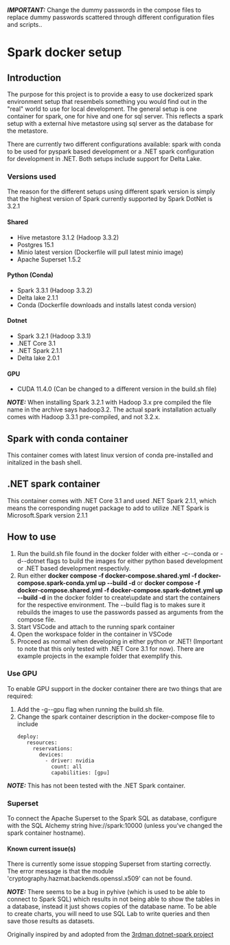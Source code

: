 **_IMPORTANT:_** Change the dummy passwords in the compose files to replace dummy passwords scattered through different configuration files and scripts.</b>.

# Spark docker setup
## Introduction
The purpose for this project is to provide a easy to use dockerized spark environment setup that resembels something you would find out in the "real" world to use for local development.
The general setup is one container for spark, one for hive and one for sql server. This reflects a spark setup with a external hive metastore using sql server as the
database for the metastore.

There are currently two different configurations available: spark with conda to be used for pyspark based development or a .NET spark configuration for development
in .NET. Both setups include support for Delta Lake.

### Versions used
The reason for the different setups using different spark version is simply that the highest version of Spark currently supported by Spark DotNet is 3.2.1

#### Shared
* Hive metastore 3.1.2 (Hadoop 3.3.2)
* Postgres 15.1
* Minio latest version (Dockerfile will pull latest minio image)
* Apache Superset 1.5.2
#### Python (Conda)
* Spark 3.3.1 (Hadoop 3.3.2)
* Delta lake 2.1.1
* Conda (Dockerfile downloads and installs latest conda version)
#### Dotnet
* Spark 3.2.1 (Hadoop 3.3.1) 
* .NET Core 3.1
* .NET Spark 2.1.1
* Delta lake 2.0.1
#### GPU
* CUDA 11.4.0 (Can be changed to a different version in the build.sh file)

**_NOTE:_** When installing Spark 3.2.1 with Hadoop 3.x pre compiled the file name in the archive says hadoop3.2. The actual spark installation actually comes with
Hadoop 3.3.1 pre-compiled, and not 3.2.x. 

## Spark with conda container
This container comes with latest linux version of conda pre-installed and initalized in the bash shell.

## .NET spark container
This container comes with .NET Core 3.1 and used .NET Spark 2.1.1, which means the corresponding nuget package to add to utilize .NET Spark is 
Microsoft.Spark version 2.1.1


## How to use
1. Run the build.sh file found in the docker folder with either -c\--conda or -d\--dotnet flags to build the images for either python based development or
   .NET based development respectivly.
2. Run either <b>docker compose -f docker-compose.shared.yml -f docker-compose.spark-conda.yml up --build -d</b> or <b>docker compose -f docker-compose.shared.yml -f docker-compose.spark-dotnet.yml up --build -d</b> in the docker folder to create\update and start the containers for the respective environment. The --build flag is to makes sure it rebuilds the images to use the passwords passed as arguments from the compose file.
3. Start VSCode and attach to the running spark container
4. Open the workspace folder in the container in VSCode
5. Proceed as normal when developing in either python or .NET! (Important to note that this only tested with .NET Core 3.1 for now). There are example projects in the example folder that exemplify this.

### Use GPU
To enable GPU support in the docker container there are two things that are required:
1. Add the -g\--gpu flag when running the build.sh file.
2. Change the spark container description in the docker-compose file to include
   ```
   deploy:
      resources:
        reservations:
          devices:
            - driver: nvidia
              count: all
              capabilities: [gpu]
   ```
**_NOTE:_** This has not been tested with the .NET Spark container.

### Superset
To connect the Apache Superset to the Spark SQL as database, configure with the SQL Alchemy string hive://spark:10000 (unless you've changed the spark container hostname).

#### Known current issue(s)
There is currently some issue stopping Superset from starting correctly. The error message is that the module 'cryptography.hazmat.backends.openssl.x509' can not be found.

**_NOTE:_** There seems to be a bug in pyhive (which is used to be able to connect to Spark SQL) which results in not being able to show the tables in a database, instead
it just shows copies of the database name. To be able to create charts, you will need to use SQL Lab to write queries and then save those results as datasets.

Originally inspired by and adopted from the [3rdman dotnet-spark project](https://github.com/indy-3rdman/docker-dotnet-spark)
